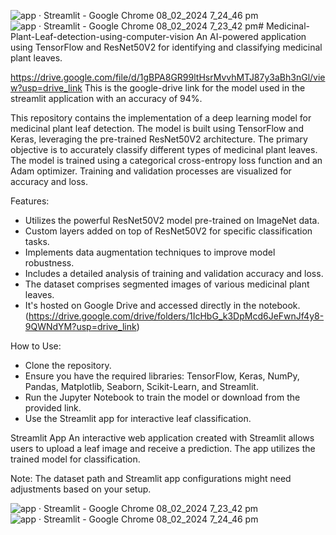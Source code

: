![app · Streamlit - Google Chrome 08_02_2024 7_24_46 pm](https://github.com/chussboi96/Medicinal-Plant-Leaf-detection-using-computer-vision/assets/103335581/f0ce8bbd-3d93-413c-9c53-583b0141cf77)![app · Streamlit - Google Chrome 08_02_2024 7_23_42 pm](https://github.com/chussboi96/Medicinal-Plant-Leaf-detection-using-computer-vision/assets/103335581/df3f6a14-4b00-40bc-99c2-7bf7aeefb971)# Medicinal-Plant-Leaf-detection-using-computer-vision
An AI-powered application using TensorFlow and ResNet50V2 for identifying and classifying medicinal plant leaves.

https://drive.google.com/file/d/1gBPA8GR99ltHsrMvvhMTJ87y3aBh3nGl/view?usp=drive_link
This is the google-drive link for the model used in the streamlit application with an accuracy of 94%.

This repository contains the implementation of a deep learning model for medicinal plant leaf detection. The model is built using TensorFlow and Keras, leveraging the pre-trained ResNet50V2 architecture. The primary objective is to accurately classify different types of medicinal plant leaves. The model is trained using a categorical cross-entropy loss function and an Adam optimizer. Training and validation processes are visualized for accuracy and loss.

Features:
- Utilizes the powerful ResNet50V2 model pre-trained on ImageNet data.
- Custom layers added on top of ResNet50V2 for specific classification tasks.
- Implements data augmentation techniques to improve model robustness.
- Includes a detailed analysis of training and validation accuracy and loss.
- The dataset comprises segmented images of various medicinal plant leaves.
- It's hosted on Google Drive and accessed directly in the notebook. (https://drive.google.com/drive/folders/1IcHbG_k3DpMcd6JeFwnJf4y8-9QWNdYM?usp=drive_link)

How to Use:
- Clone the repository.
- Ensure you have the required libraries: TensorFlow, Keras, NumPy, Pandas, Matplotlib, Seaborn, Scikit-Learn, and Streamlit.
- Run the Jupyter Notebook to train the model or download from the provided link.
- Use the Streamlit app for interactive leaf classification.

Streamlit App
An interactive web application created with Streamlit allows users to upload a leaf image and receive a prediction. The app utilizes the trained model for classification.


Note:
The dataset path and Streamlit app configurations might need adjustments based on your setup.

![app · Streamlit - Google Chrome 08_02_2024 7_23_42 pm](https://github.com/chussboi96/Medicinal-Plant-Leaf-detection-using-computer-vision/assets/103335581/5b988432-84d4-4c75-a40c-7a2bfa76921e)
![app · Streamlit - Google Chrome 08_02_2024 7_24_46 pm](https://github.com/chussboi96/Medicinal-Plant-Leaf-detection-using-computer-vision/assets/103335581/d11a79f2-0272-4e09-8bde-9e0be6b6dd76)


